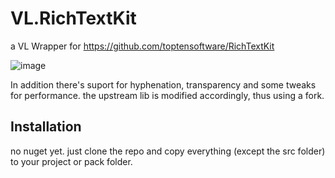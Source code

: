 # VL.RichTextKit

a VL Wrapper for https://github.com/toptensoftware/RichTextKit

![image](https://github.com/sebllll/VL.RichTextKit/assets/646501/9f778d10-dff3-4ef7-b7da-4bc205564efd)

In addition there's suport for hyphenation, transparency and some tweaks for performance.
the upstream lib is modified accordingly, thus using a fork.

## Installation
no nuget yet. just clone the repo and copy everything (except the src folder) to your project or pack folder.
